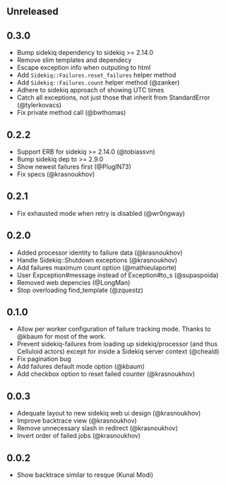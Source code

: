 ## Unreleased

## 0.3.0
  * Bump sidekiq dependency to sidekiq >= 2.14.0
  * Remove slim templates and dependecy
  * Escape exception info when outputing to html
  * Add `Sidekiq::Failures.reset_failures` helper method
  * Add `Sidekiq::Failures.count` helper method (@zanker)
  * Adhere to sidekiq approach of showing UTC times
  * Catch all exceptions, not just those that inherit from StandardError (@tylerkovacs)
  * Fix private method call (@bwthomas)

## 0.2.2
  * Support ERB for sidekiq >= 2.14.0 (@tobiassvn)
  * Bump sidekiq dep to >= 2.9.0
  * Show newest failures first (@PlugIN73)
  * Fix specs (@krasnoukhov)

## 0.2.1
  * Fix exhausted mode when retry is disabled (@wr0ngway)

## 0.2.0
  * Added processor identity to failure data (@krasnoukhov)
  * Handle Sidekiq::Shutdown exceptions (@krasnoukhov)
  * Add failures maximum count option (@mathieulaporte)
  * User Expception#message instead of Exception#to_s (@supaspoida)
  * Removed web depencies (@LongMan)
  * Stop overloading find_template (@zquestz)

## 0.1.0
  * Allow per worker configuration of failure tracking mode. Thanks to
    @kbaum for most of the work.
  * Prevent sidekiq-failures from loading up sidekiq/processor (and thus
    Celluloid actors) except for inside a Sidekiq server context (@cheald)
  * Fix pagination bug
  * Add failures default mode option (@kbaum)
  * Add checkbox option to reset failed counter (@krasnoukhov)

## 0.0.3

  * Adequate layout to new sidekiq web ui design (@krasnoukhov)
  * Improve backtrace view (@krasnoukhov)
  * Remove unnecessary slash in redirect (@krasnoukhov)
  * Invert order of failed jobs (@krasnoukhov)

## 0.0.2

  * Show backtrace similar to resque (Kunal Modi)
